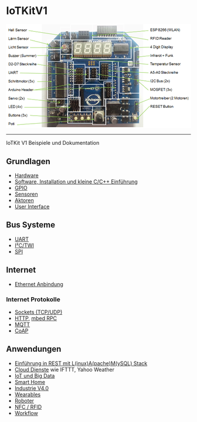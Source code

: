 IoTKitV1
========

![](images/shield.png)

- - -

IoTKit V1 Beispiele und Dokumentation

## Grundlagen

* [Hardware](hw/)
* [Software, Installation und kleine C/C++ Einführung](sw/)
* [GPIO](gpio/)
* [Sensoren](sensors/)
* [Aktoren](actors/)
* [User Interface](ui/)

## Bus Systeme

* [UART](uart/)
* [I²C/TWI](i2c/)
* [SPI](spi/)

## Internet 

* [Ethernet Anbindung](eth/)

### Internet Protokolle

* [Sockets (TCP/UDP)](tcpip/)
* [HTTP](http/), [mbed RPC](mbedRPC/)
* [MQTT](mqtt/)
* [CoAP](coap/)

## Anwendungen

* [Einführung in REST mit L(inux)A(pache)M(ySQL) Stack](LAM/)
* [Cloud Dienste](cloud/) wie IFTTT, Yahoo Weather
* [IoT und Big Data](bigdata/)
* [Smart Home](smarthome/)
* [Industrie V4.0](industrieV4/)
* [Wearables](wearables/)
* [Roboter](roboter/)
* [NFC / RFID](rfid/)
* [Workflow](workflow/)
